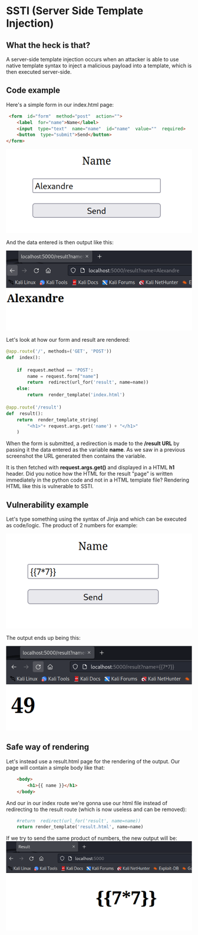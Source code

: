 # SSTI (Server Side Template Injection)

## What the heck is that?

A server-side template injection occurs when an attacker is able to use native template syntax to inject a malicious payload into a template, which is then executed server-side.

## Code example

Here's a simple form in our index.html page:

``` html
 <form  id="form"  method="post"  action=""> 
	<label  for="name">Name</label>
	<input  type="text"  name="name"  id="name"  value=""  required>
	<button  type="submit">Send</button>
</form>
```
    
![Form](https://github.com/alexandrentougas/FlaskSSTIDemo/blob/main/assets/Form.PNG)

And the data entered is then output like this:

![Output](https://github.com/alexandrentougas/FlaskSSTIDemo/blob/main/assets/Output.PNG)

Let's look at how our form and result are rendered:

``` python
@app.route('/', methods=('GET', 'POST'))
def  index():

	if  request.method == 'POST':
		name = request.form["name"]
		return  redirect(url_for('result', name=name))
	else:
		return  render_template('index.html')
  	    
@app.route('/result')  
def  result():
	return  render_template_string(
		"<h1>"+ request.args.get('name') + "</h1>"
	)
```

When the form is submitted, a redirection is made to the **/result URL** by passing it the data entered as the variable **name**.  As we saw in a previous screenshot the URL generated then contains the variable. 

It is then fetched with **request.args.get()** and displayed in a HTML **h1** header. Did you notice how the HTML for the result "page" is written immediately in the python code and not in a HTML template  file? Rendering HTML like this is vulnerable to SSTI.

## Vulnerability example
Let's type something using the syntax of Jinja and  which can be executed as code/logic. The product of 2 numbers for example:

![Form2](https://github.com/alexandrentougas/FlaskSSTIDemo/blob/main/assets/Form2.PNG)

The output ends up being this:

![Output2](https://github.com/alexandrentougas/FlaskSSTIDemo/blob/main/assets/Output2.PNG)

## Safe way of rendering
Let's instead use a result.html page for the rendering of the output. Our page will contain a simple body like that:

``` html
	<body>
		<h1>{{ name }}</h1>
    </body>
```

And our in our index route we're gonna use our html file instead of redirecting to the result route (which is now useless and can be removed):

``` python
	#return  redirect(url_for('result', name=name)) 
	return render_template('result.html', name=name)
```

If we try to send the same product of numbers, the new output will be:
![Output3](https://github.com/alexandrentougas/FlaskSSTIDemo/blob/main/assets/Output3.PNG)